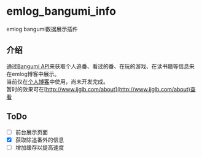 # emlog_bangumi_info
emlog bangumi数据展示插件 
## 介绍
通过[Bangumi API](https://github.com/bangumi/api)来获取个人追番、看过的番、在玩的游戏、在读书籍等信息来在emlog博客中展示。  
当前仅在[个人博客](http://www.ijglb.com/ "极光萝卜")中使用，尚未开发完成。  
暂时的效果可在[http://www.ijglb.com/about](http://www.ijglb.com/about)查看  
## ToDo
- [ ] 前台展示页面 
- [x] 获取除追番外的信息  
- [ ] 增加缓存以提高速度
